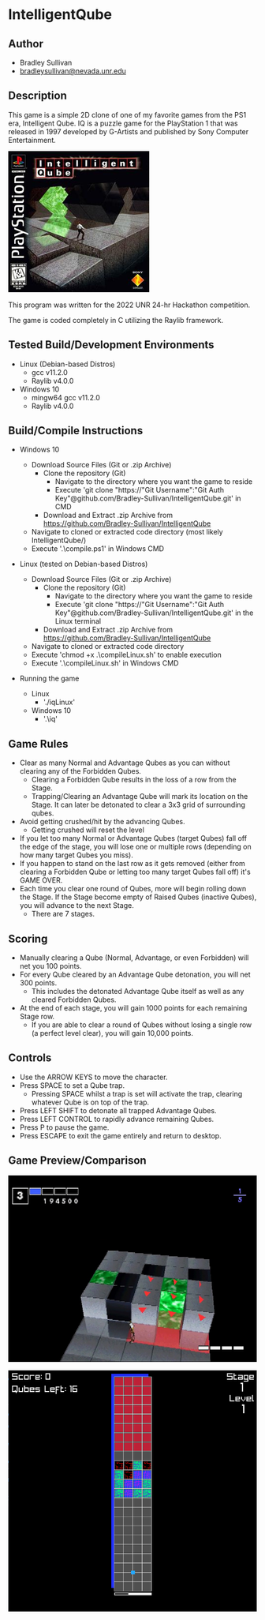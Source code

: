 # IntelligentQube
## Author
- Bradley Sullivan
- bradleysullivan@nevada.unr.edu
## Description
This game is a simple 2D clone of one of my favorite games from the PS1 era, Intelligent Qube. 
IQ is a puzzle game for the PlayStation 1 that was released in 1997 developed by G-Artists and published by Sony Computer Entertainment.

![alt text](https://github.com/Bradley-Sullivan/IntelligentQube/blob/main/blob/Intelligent_Qube.jpg?raw=true)

This program was written for the 2022 UNR 24-hr Hackathon competition.

The game is coded completely in C utilizing the Raylib framework.

## Tested Build/Development Environments
- Linux (Debian-based Distros)
    - gcc v11.2.0
    - Raylib v4.0.0
- Windows 10
    - mingw64 gcc v11.2.0
    - Raylib v4.0.0

## Build/Compile Instructions
- Windows 10
    - Download Source Files (Git or .zip Archive)
        - Clone the repository (Git)
            - Navigate to the directory where you want the game to reside
            - Execute 'git clone "https://"Git Username":"Git Auth Key"@github.com/Bradley-Sullivan/IntelligentQube.git' in CMD
        - Download and Extract .zip Archive from https://github.com/Bradley-Sullivan/IntelligentQube
    - Navigate to cloned or extracted code directory (most likely IntelligentQube/)
    - Execute '.\compile.ps1' in Windows CMD
- Linux (tested on Debian-based Distros)
    - Download Source Files (Git or .zip Archive)
        - Clone the repository (Git)
            - Navigate to the directory where you want the game to reside
            - Execute 'git clone "https://"Git Username":"Git Auth Key"@github.com/Bradley-Sullivan/IntelligentQube.git' in the Linux terminal
        - Download and Extract .zip Archive from https://github.com/Bradley-Sullivan/IntelligentQube
    - Navigate to cloned or extracted code directory
    - Execute 'chmod +x .\compileLinux.sh' to enable execution
    - Execute '.\compileLinux.sh' in Windows CMD

- Running the game
    - Linux
        - './iqLinux'
    - Windows 10
        - '.\iq'

## Game Rules
- Clear as many Normal and Advantage Qubes as you can without clearing any of the Forbidden Qubes.
    - Clearing a Forbidden Qube results in the loss of a row from the Stage.
    - Trapping/Clearing an Advantage Qube will mark its location on the Stage. It can later be detonated to clear a 3x3 grid of surrounding qubes.
- Avoid getting crushed/hit by the advancing Qubes. 
    - Getting crushed will reset the level
- If you let too many Normal or Advantage Qubes (target Qubes) fall off the edge of the stage, you will lose one or multiple rows (depending on how many target Qubes you miss).
- If you happen to stand on the last row as it gets removed (either from clearing a Forbidden Qube or letting too many target Qubes fall off) it's GAME OVER.
- Each time you clear one round of Qubes, more will begin rolling down the Stage. If the Stage become empty of Raised Qubes (inactive Qubes), you will advance to the next Stage.
    - There are 7 stages.

## Scoring
- Manually clearing a Qube (Normal, Advantage, or even Forbidden) will net you 100 points.
- For every Qube cleared by an Advantage Qube detonation, you will net 300 points.
    - This includes the detonated Advantage Qube itself as well as any cleared Forbidden Qubes.
- At the end of each stage, you will gain 1000 points for each remaining Stage row.
    - If you are able to clear a round of Qubes without losing a single row (a perfect level clear), you will gain 10,000 points.

## Controls
- Use the ARROW KEYS to move the character.
- Press SPACE to set a Qube trap.
    - Pressing SPACE whilst a trap is set will activate the trap, clearing whatever Qube is on top of the trap.
- Press LEFT SHIFT to detonate all trapped Advantage Qubes.
- Press LEFT CONTROL to rapidly advance remaining Qubes.
- Press P to pause the game.
- Press ESCAPE to exit the game entirely and return to desktop.

## Game Preview/Comparison
![alt text](https://github.com/Bradley-Sullivan/IntelligentQube/blob/main/blob/IQ_Gameplay.png?raw=true)

![alt text](https://github.com/Bradley-Sullivan/IntelligentQube/blob/main/blob/IQ_Clone_Gameplay.png?raw=true)
